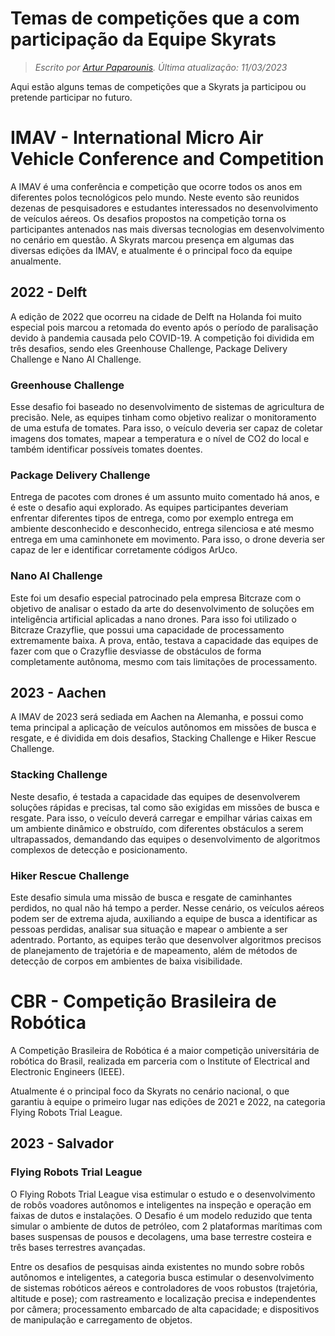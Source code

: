 ﻿# Temas de competições que a com participação da Equipe Skyrats
> *Escrito por [Artur Paparounis](https://github.com/artur-papas). Última atualização: 11/03/2023*

Aqui estão alguns temas de competições que a Skyrats ja participou ou pretende participar no futuro.
# IMAV - International Micro Air Vehicle Conference and Competition

  

A IMAV é uma conferência e competição que ocorre todos os anos em diferentes polos tecnológicos pelo mundo. Neste evento são reunidos dezenas de pesquisadores e estudantes interessados no desenvolvimento de veículos aéreos. Os desafios propostos na competição torna os participantes antenados nas mais diversas tecnologias em desenvolvimento no cenário em questão. A Skyrats marcou presença em algumas das diversas edições da IMAV, e atualmente é o principal foco da equipe anualmente.

  

## 2022 - Delft

  

A edição de 2022 que ocorreu na cidade de Delft na Holanda foi muito especial pois marcou a retomada do evento após o período de paralisação devido à pandemia causada pelo COVID-19. A competição foi dividida em três desafios, sendo eles Greenhouse Challenge, Package Delivery Challenge e Nano AI Challenge.

  

### Greenhouse Challenge

  

Esse desafio foi baseado no desenvolvimento de sistemas de agricultura de precisão. Nele, as equipes tinham como objetivo realizar o monitoramento de uma estufa de tomates. Para isso, o veículo deveria ser capaz de coletar imagens dos tomates, mapear a temperatura e o nível de CO2 do local e também identificar possíveis tomates doentes.

  

###  Package Delivery Challenge

  

Entrega de pacotes com drones é um assunto muito comentado há anos, e é este o desafio aqui explorado. As equipes participantes deveriam enfrentar diferentes tipos de entrega, como por exemplo entrega em ambiente desconhecido e desconhecido, entrega silenciosa e até mesmo entrega em uma caminhonete em movimento. Para isso, o drone deveria ser capaz de ler e identificar corretamente códigos ArUco.

  

### Nano AI Challenge

  

Este foi um desafio especial patrocinado pela empresa Bitcraze com o objetivo de analisar o estado da arte do desenvolvimento de soluções em inteligência artificial aplicadas a nano drones. Para isso foi utilizado o Bitcraze Crazyflie, que possui uma capacidade de processamento  extremamente baixa. A prova, então, testava a capacidade das equipes de fazer com que o Crazyflie desviasse de obstáculos de forma completamente autônoma, mesmo com tais limitações de processamento.

  
  
  
  

## 2023 - Aachen

  

A IMAV de 2023 será sediada em Aachen na Alemanha, e possui como tema principal a aplicação de veículos autônomos em missões de busca e resgate, e é dividida em dois desafios, Stacking Challenge e Hiker Rescue Challenge.

  

### Stacking Challenge

  

Neste desafio, é testada a capacidade das equipes de desenvolverem soluções rápidas e precisas, tal como são exigidas em missões de busca e resgate. Para isso, o veículo deverá carregar e empilhar várias caixas em um ambiente dinâmico e obstruído, com diferentes obstáculos a serem ultrapassados, demandando das equipes o desenvolvimento de algoritmos complexos de detecção e posicionamento.

  

### Hiker Rescue Challenge

  

Este desafio simula uma missão de busca e resgate de caminhantes perdidos, no qual não há tempo a perder. Nesse cenário, os veículos aéreos podem ser de extrema ajuda, auxiliando a equipe de busca a identificar as pessoas perdidas, analisar sua situação e mapear o ambiente a ser adentrado. Portanto, as equipes terão que desenvolver algoritmos precisos de planejamento de trajetória e de mapeamento, além de métodos de detecção de corpos em ambientes de baixa visibilidade.

  

# CBR - Competição Brasileira de Robótica

  

A Competição Brasileira de Robótica é a maior competição universitária de robótica do Brasil, realizada em parceria com o Institute of Electrical and Electronic Engineers (IEEE).

Atualmente é o principal foco da Skyrats no cenário nacional, o que garantiu à equipe o primeiro lugar nas edições de 2021 e 2022, na categoria Flying Robots Trial League.

  

## 2023 - Salvador

  

### Flying Robots Trial League

  

O Flying Robots Trial League visa estimular o estudo e o desenvolvimento de robôs voadores autônomos e inteligentes na inspeção e operação em faixas de dutos e instalações. O Desafio é um modelo reduzido que tenta simular o ambiente de dutos de petróleo, com 2 plataformas marítimas com bases suspensas de pousos e decolagens, uma base terrestre costeira e três bases terrestres avançadas.

Entre os desafios de pesquisas ainda existentes no mundo sobre robôs autônomos e inteligentes, a categoria busca estimular o desenvolvimento de sistemas robóticos aéreos e controladores de voos robustos (trajetória, altitude e pose); com rastreamento e localização precisa e independentes por câmera; processamento embarcado de alta capacidade; e dispositivos de manipulação e carregamento de objetos.

